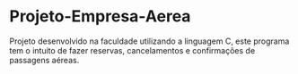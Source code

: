 # Projeto-Empresa-Aerea
 Projeto desenvolvido na faculdade utilizando a linguagem C, este programa tem o intuito de fazer reservas, cancelamentos e confirmações de passagens aéreas.
